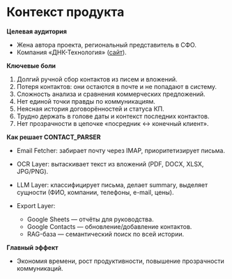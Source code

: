 # Контекст продукта

**Целевая аудитория**

* Жена автора проекта, региональный представитель в СФО.
* Компания «ДНК-Технология» ([сайт](https://dna-technology.ru/)).

**Ключевые боли**

1. Долгий ручной сбор контактов из писем и вложений.
2. Потеря контактов: они остаются в почте и не попадают в систему.
3. Сложность анализа и сравнения коммерческих предложений.
4. Нет единой точки правды по коммуникациям.
5. Неясная история договорённостей и статуса КП.
6. Трудно держать в голове даты и контекст последних контактов.
7. Нет прозрачности в цепочке «посредник ↔ конечный клиент».

**Как решает CONTACT\_PARSER**

* Email Fetcher: забирает почту через IMAP, приоритетизирует письма.
* OCR Layer: вытаскивает текст из вложений (PDF, DOCX, XLSX, JPG/PNG).
* LLM Layer: классифицирует письма, делает summary, выделяет сущности (ФИО, компании, телефоны, e-mail, цены).
* Export Layer:

  * Google Sheets — отчёты для руководства.
  * Google Contacts — обновление/добавление контактов.
  * RAG-база — семантический поиск по всей истории.

**Главный эффект**

* Экономия времени, рост продуктивности, повышение прозрачности коммуникаций.